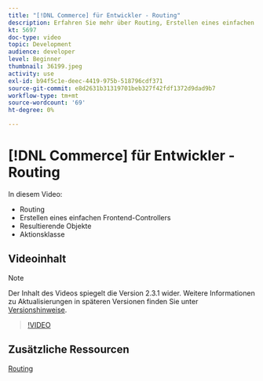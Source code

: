 ```yaml
---
title: "[!DNL Commerce] für Entwickler - Routing"
description: Erfahren Sie mehr über Routing, Erstellen eines einfachen Frontend-Controllers, Ergebnisobjekte und Aktionsklassen.
kt: 5697
doc-type: video
topic: Development
audience: developer
level: Beginner
thumbnail: 36199.jpeg
activity: use
exl-id: b94f5c1e-deec-4419-975b-518796cdf371
source-git-commit: e8d2631b31319701beb327f42fdf1372d9dad9b7
workflow-type: tm+mt
source-wordcount: '69'
ht-degree: 0%

---
```


# [!DNL Commerce] für Entwickler - Routing

In diesem Video:

- Routing
- Erstellen eines einfachen Frontend-Controllers
- Resultierende Objekte
- Aktionsklasse

## Videoinhalt

>[!NOTE]
>
>Der Inhalt des Videos spiegelt die Version 2.3.1 wider. Weitere Informationen zu Aktualisierungen in späteren Versionen finden Sie unter [Versionshinweise](https://experienceleague.adobe.com/docs/commerce-operations/release/notes/overview.html).

>[!VIDEO](https://video.tv.adobe.com/v/36199?quality=12&learn=on)

## Zusätzliche Ressourcen

[Routing](https://developer.adobe.com/commerce/php/development/components/routing/)
